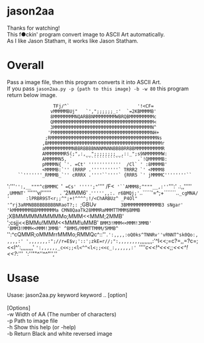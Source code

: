 # jason2aa
Thanks for watching!<br>
This f●ckin' program convert image to ASCII Art automatically.<br>
As I like Jason Statham, it works like Jason Statham.

# Overall
Pass a image file, then this program converts it into ASCII Art.<br>
If you pass `jason2aa.py -p {path to this image} -b -w 80` this program return below image.<br>

                     TFj/^`                         '!<CF=
                    vMMMMMBUj"   `',";;;;;;_:'  `=2KBMMMMB'
                    8MMMMMMMMNQARBBNMMMMMMMMWBRQBMMMMMMMMMc
                    QMMMMMMMMMMMMMMMMMMMMMMMMMMMMMMMMMMMMM<
                    3MMMMMMMMMMMMMMMMMMMMMMMMMMMMMMMMMMMMN^
                   'PMMMMMMMMMMMMMMMMMMMMMMMMMMMMMMMMMMMMNH+
                  ;RMMMMMMMMMMMMMMMMMMMMMMMMMMMMMMMMMMMMMMMNs
                 ,BMMMMMMMMMMMMMMMMMMMMMMMMMMMMMMMMMMMMMMMMMMr
                 aMMMMMMMMMMNBBRBBBBNNNMNNNBBBBRRBBMMMMMMMMMMR
                 AMMMMMMMR5(;",:,__";;;;;;;;__,::_";s9NMMMMMMW:
                 AMMMMMN5, `     ``````````````     .`!QMMMMMB:
                 pMMMMN{ `'. =Ct' ''''''''''''  /Cl` ' :8MMMMB'
                 <MMMMB:`'' (RRRP .''''''''''` TRRR2 `' <MMMM8
        ``'''''''_RMMMB_`'' cRRRX .''''``''''` {RRR5 `' jMMMMC''''''''``
  ':'''`'':,__"""^cBMMMC `'` =Cs' ''''';"`''''  /F<` '``AMMM8;^"""__,:''`''':'
  .:,,'''''``      ,UMMNT' ``    ''''''v/''''''`   .` '2MMM6'      .`''''',,:.
                     r6BMQj;'`..`````'=^;+```````..`_cgMNA/
                '      :lPRBR9ST<r;;^";+!^^^^;!/<ChARBUz^
               _P4Ol"      '^rj3aRMNBBBBBBBBBNRaoT?;:
                `;GBUv`         3BMMMMMMMMMMMMB3
                   sNgar'     'kMMMMMMMBBMMMMMMMa
                    CMN8QaaTk28MMMRaMMMTTMMM$BMMB`
                     ;XBMMMMMMMMMMo;MMM<<MMM;2MMB'
                       ';csjj<<BMMu!MMM<<MMM!uMMB'
                              `BMM3!MMM<<MMM!3MMB'
                              'BMM3!MMM<<MMM!3MMB'
                              ^BMM5/MMMTTMMM/5MMB^
                        `'':^cQMMR;oMMMrrMMMo;RMMQc^::''`
                    .':,,,,:oQ0ks^TNNRv''vRNNT^sk0Qo:,,,,,:'
                   ',,,,,,,:";//r=E$v;'::';zkE=r//;":,,,,,,,,
                   `,,,,,,,,:'^l<<;=c?=,,=?c=;<<l^':,,,,,,,,'
                     `':,,,,,,_c<<;;<l<^^<l<;;<<c_:,,,,,,:'
                         `''''_c<<!^<<<;;<<<^!<<?_:'''`
                               `':''""^''^^"'',''

# Usase
Usase: jason2aa.py keyword keyword .. [option]<br>
<br>
[Options]<br>
 -w   Width of AA (The number of characters)<br>
 -p   Path to image file<br>
 -h   Show this help (or -help)<br>
 -b   Return Black and white reversed image<br>
